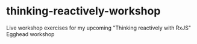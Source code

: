 # thinking-reactively-workshop
Live workshop exercises for my upcoming "Thinking reactively with RxJS" Egghead workshop

